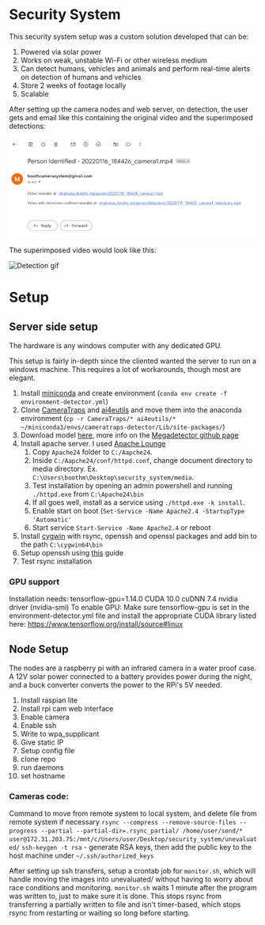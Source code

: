 # Security System

This security system setup was a custom solution developed that can be:
1. Powered via solar power
2. Works on weak, unstable Wi-Fi or other wireless  medium
3. Can detect humans, vehicles and animals and perform real-time alerts on detection of humans and vehicles
4. Store 2 weeks of footage locally
5. Scalable

After setting up the camera nodes and web server, on detection, the user gets and email like this containing the original video and the superimposed detections:

![Detection Email](images/detection_email.png)

The superimposed video would look like this:

![Detection gif](images/20220117_201946_camera1_detections.gif)

# Setup

## Server side setup
The hardware is any windows computer with any dedicated GPU.

This setup is fairly in-depth since the cliented wanted the server to run on a windows machine. This requires a lot of workarounds, though most are elegant.  
1. Install [miniconda](https://docs.conda.io/en/latest/miniconda.html#windows-installers) and create environment (`conda env create -f environment-detector.yml`)
2. Clone [CameraTraps](https://github.com/microsoft/CameraTraps) and [ai4eutils](https://github.com/microsoft/ai4eutils) and move them into the anaconda environment (`cp -r CameraTraps/* ai4eutils/* ~/miniconda3/envs/cameratraps-detector/Lib/site-packages/`)
3. Download model [here](https://lilablobssc.blob.core.windows.net/models/camera_traps/megadetector/md_v4.1.0/md_v4.1.0.pb), more info on the [Megadetector github page](https://github.com/microsoft/CameraTraps/blob/master/megadetector.md)
4. Install apache server. I used [Apache Lounge](https://www.apachelounge.com/download/)
	1. Copy `Apache24` folder to `C:/Aapche24`.
	2. Inside `C:/Aapche24/conf/httpd.conf`, change document directory to media directory. Ex. `C:\Users\boothm\Desktop\security_system/media`.
	3. Test installation by opening an admin powershell and running `./httpd.exe` from `C:\Apache24\bin`
	4. If all goes well, install as a service using `./httpd.exe -k install`.
	5. Enable start on boot (`Set-Service -Name Apache2.4 -StartupType 'Automatic'`
	6. Start service `Start-Service -Name Apache2.4` or reboot
5. Install [cygwin](https://www.cygwin.com/) with rsync, openssh and openssl packages and add bin to the path `C:\cygwin64\bin`
6. Setup openssh using [this](https://docs.oracle.com/cd/E24628_01/install.121/e22624/preinstall_req_cygwin_ssh.htm#EMBSC281) guide
7. Test rsync installation

### GPU support
Installation needs:
tensorflow-gpu=1.14.0
CUDA 10.0
cuDNN 7.4
nvidia driver (nvidia-smi)
To enable GPU:
Make sure tensorflow-gpu is set in the environment-detector.yml file and install the appropriate CUDA library listed here: https://www.tensorflow.org/install/source#linux

## Node Setup
The nodes are a raspberry pi with an infrared camera in a water proof case. A 12V solar power connected to a battery provides power during the night, and a buck converter converts the power to the RPi's 5V needed.

1. Install raspian lite
2. Install rpi cam web interface
3. Enable camera
4. Enable ssh
5. Write to wpa_supplicant
6. Give static IP
7. Setup config file
8. clone repo
9. run daemons
10. set hostname

### Cameras code:
Command to move from remote system to local system, and delete file from remote system if necessary
`rsync --compress --remove-source-files --progress --partial --partial-dir=.rsync_partial/ /home/user/send/* user@172.31.203.75:/mnt/c/Users/user/Desktop/security_system/unevaluated/`
`ssh-keygen -t rsa` - generate RSA keys, then add the public key to the host machine under `~/.ssh/authorized_keys`

After setting up ssh transfers, setup a crontab job for `monitor.sh`, which will handle moving the images into unevaluated/ without having to worry about race conditions and monitoring. `monitor.sh` waits 1 minute after the program was written to, just to make sure it is done. This stops rsync from transferring a partially written to file and isn't timer-based, which stops rsync from restarting or waiting so long before starting.
